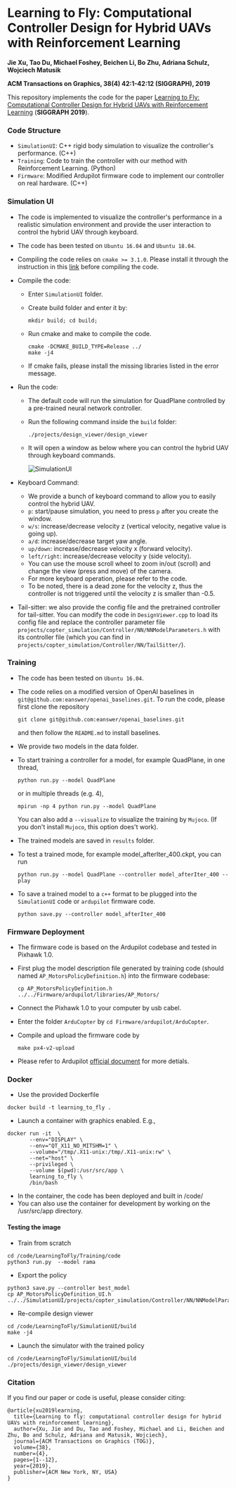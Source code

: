 # Learning to Fly: Computational Controller Design for Hybrid UAVs with Reinforcement Learning
**Jie Xu, Tao Du, Michael Foshey, Beichen Li, Bo Zhu, Adriana Schulz, Wojciech Matusik**

**ACM Transactions on Graphics, 38(4) 42:1-42:12 (SIGGRAPH), 2019**



This repository implements the code for the paper [Learning to Fly: Computational Controller Design for Hybrid UAVs with Reinforcement Learning](http://people.csail.mit.edu/jiex/papers/LearningToFly/index.html) (**SIGGRAPH 2019**).



### Code Structure

- `SimulationUI`: C++ rigid body simulation to visualize the controller's performance. (C++)
- `Training`: Code to train the controller with our method with Reinforcement Learning. (Python)
- `Firmware`: Modified Ardupilot firmware code to implement our controller on real hardware. (C++)



### Simulation UI

- The code is implemented to visualize the controller's performance in a realistic simulation environment and provide the user interaction to control the hybrid UAV through keyboard.

- The code has been tested on `Ubuntu 16.04` and `Ubuntu 18.04`.

- Compiling the code relies on `cmake >= 3.1.0`. Please install it through the instruction in this [link](https://cmake.org/install/) before compiling the code.

- Compile the code:

  - Enter `SimulationUI` folder.

  - Create build folder and enter it by:

    ```
    mkdir build; cd build;
    ```

  - Run cmake and make to compile the code.

    ```
    cmake -DCMAKE_BUILD_TYPE=Release ../
    make -j4
    ```

  - If cmake fails, please install the missing libraries listed in the error message.

- Run the code:

  - The default code will run the simulation for QuadPlane controlled by a pre-trained neural network controller.

  - Run the following command inside the `build` folder:

    ```
    ./projects/design_viewer/design_viewer
    ```

  - It will open a window as below where you can control the hybrid UAV through keyboard commands.

    ![SimulationUI](https://github.com/eanswer/LearningToFly/blob/master/images/SimulationUI.png)

- Keyboard Command:

  - We provide a bunch of keyboard command to allow you to easily control the hybrid UAV.
  - `p`: start/pause simulation, you need to press `p` after you create the window.
  - `w/s`: increase/decrease velocity z (vertical velocity, negative value is going up).
  - `a/d`: increase/decrease target yaw angle.
  - `up/down`: increase/decrease velocity x (forward velocity).
  - `left/right`: increase/decrease velocity y (side velocity).
  - You can use the mouse scroll wheel to zoom in/out (scroll) and change the view (press and move) of the camera.
  - For more keyboard operation, please refer to the code.
  - To be noted, there is a dead zone for the velocity z, thus the controller is not triggered until the velocity z is smaller than -0.5.

- Tail-sitter: we also provide the config file and the pretrained controller for tail-sitter. You can modify the code in `DesignViewer.cpp` to load its config file and replace the controller parameter file  `projects/copter_simulation/Controller/NN/NNModelParameters.h` with its controller file (which you can find in `projects/copter_simulation/Controller/NN/TailSitter/`).



### Training

- The code has been tested on `Ubuntu 16.04`.

- The code relies on a modified version of OpenAI baselines in `git@github.com:eanswer/openai_baselines.git`. To run the code, please first clone the repository

  ```
  git clone git@github.com:eanswer/openai_baselines.git
  ```

  and then follow the `README.md` to install baselines.

- We provide two models in the data folder.

- To start training a controller for a model, for example QuadPlane, in one thread,

  ```
  python run.py --model QuadPlane
  ```

  or in multiple threads (e.g. 4),

  ```
  mpirun -np 4 python run.py --model QuadPlane
  ```

  You can also add a `--visualize` to visualize the training by `Mujoco`. (If you don't install `Mujoco`, this option does't work).

- The trained models are saved in `results` folder.

- To test a trained mode, for example model_afterIter_400.ckpt, you can run

  ```
  python run.py --model QuadPlane --controller model_afterIter_400 --play
  ```

- To save a trained model to a `c++` format to be plugged into the `SimulationUI` code or `ardupilot` firmware code.

  ```
  python save.py --controller model_afterIter_400
  ```



### Firmware Deployment

- The firmware code is based on the Ardupilot codebase and tested in Pixhawk 1.0.

- First plug the model description file generated by training code (should named `AP_MotorsPolicyDefinition.h`) into the firmware codebase:

  ```
  cp AP_MotorsPolicyDefinition.h ../../Firmware/ardupilot/libraries/AP_Motors/
  ```

- Connect the Pixhawk 1.0 to your computer by usb cabel.

- Enter the folder `ArduCopter` by `cd Firmware/ardupilot/ArduCopter`.

- Compile and upload the firmware code by

  ```
  make px4-v2-upload
  ```


- Please refer to Ardupilot [official document](https://ardupilot.org/copter/index.html) for more detials.

### Docker

- Use the provided Dockerfile

```
docker build -t learning_to_fly .
```

- Launch a container with graphics enabled. E.g.,

```
docker run -it  \
       --env="DISPLAY" \
       --env="QT_X11_NO_MITSHM=1" \
       --volume="/tmp/.X11-unix:/tmp/.X11-unix:rw" \
       --net="host" \
       --privileged \
       --volume $(pwd):/usr/src/app \
       learning_to_fly \
       /bin/bash
```

- In the container, the code has been deployed and built in /code/
- You can also use the container for development by working on the /usr/src/app directory.

#### Testing the image
 - Train from scratch
 ```
 cd /code/LearningToFly/Training/code
 python3 run.py  --model rama
 ```
 - Export the policy
 ```
python3 save.py --controller best_model
cp AP_MotorsPolicyDefinition_UI.h ../../SimulationUI/projects/copter_simulation/Controller/NN/NNModelParameters.h
 ```
 - Re-compile design viewer
 ```
 cd /code/LearningToFly/SimulationUI/build
 make -j4
 ```
 - Launch the simulator with the trained policy
 ```
 cd /code/LearningToFly/SimulationUI/build
 ./projects/design_viewer/design_viewer
 ```




### Citation

If you find our paper or code is useful, please consider citing:

```
@article{xu2019learning,
  title={Learning to fly: computational controller design for hybrid UAVs with reinforcement learning},
  author={Xu, Jie and Du, Tao and Foshey, Michael and Li, Beichen and Zhu, Bo and Schulz, Adriana and Matusik, Wojciech},
  journal={ACM Transactions on Graphics (TOG)},
  volume={38},
  number={4},
  pages={1--12},
  year={2019},
  publisher={ACM New York, NY, USA}
}
```
